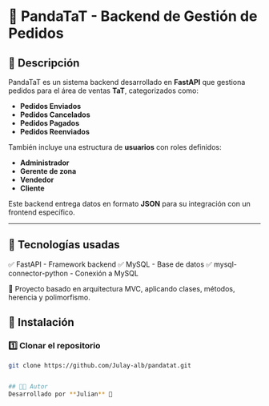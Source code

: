 # 🐼 PandaTaT - Backend de Gestión de Pedidos

## 📌 Descripción
PandaTaT es un sistema backend desarrollado en **FastAPI** que gestiona pedidos para el área de ventas **TaT**, categorizados como:
- **Pedidos Enviados**
- **Pedidos Cancelados**
- **Pedidos Pagados**
- **Pedidos Reenviados**

También incluye una estructura de **usuarios** con roles definidos:
- **Administrador**
- **Gerente de zona**
- **Vendedor**
- **Cliente**

Este backend entrega datos en formato **JSON** para su integración con un frontend específico.

---

## 📌 Tecnologías usadas
✅ FastAPI - Framework backend ✅ MySQL - Base de datos ✅ mysql-connector-python - Conexión a MySQL

📌 Proyecto basado en arquitectura MVC, aplicando clases, métodos, herencia y polimorfismo.

## 🔧 Instalación

### 1️⃣ **Clonar el repositorio**
```bash
git clone https://github.com/Julay-alb/pandatat.git


## 👨‍💻 Autor
Desarrollado por **Julian** 🚀
